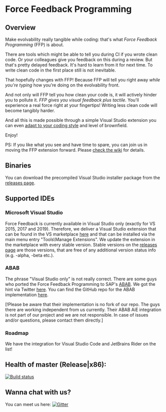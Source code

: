 # Force Feedback Programming

## Overview

Make evolvability really tangible while coding: that's what _Force Feedback Programming_ (FFP) is about.

There are tools which might be able to tell you during CI if you wrote clean code. Or your colleagues give you feedback on this during a review. But that's pretty delayed feedback. It's hard to learn from it for next time. To write clean code in the first place still is not inevitable.

That hopefully changes with FFP! Because FFP will tell you right away _while you're typing_ how you're doing on the evolvability front.

And not only will FFP tell you how clean your code is, it will actively hinder you to pollute it. _FFP gives you visual feedback plus tactile._ You'll experience a real force right at your fingertips! Writing less clean code will become tangibly harder.

And all this is made possible through a simple Visual Studio extension you can even [adapt to your coding style](CONFIG.md) and level of brownfield.

Enjoy!

PS: If you like what you see and have time to spare, you can join us in moving the FFP extension forward. Please [check the wiki](https://github.com/robinsedlaczek/ForceFeedbackProgramming/wiki) for details.

## Binaries

You can download the precompiled Visual Studio installer package from the [releases page](https://github.com/robinsedlaczek/ForceFeedbackProgramming/releases/ "Visual Studio Installer Package releases").

## Supported IDEs

### Microsoft Visual Studio

Force Feedback is currently available in Visual Studio only (exactly for VS 2015, 2017 and 2019). Therefore, we deliver a Visual Studio extension that can be found in the VS marketplace [here](https://marketplace.visualstudio.com/items?itemName=RobinSedlaczek.ForceFeedback) and that can be installed via the main menu entry "Tools\Manage Extensions". We update the extension in the marketplace with every stable version. Stable versions on the [releases page](https://github.com/robinsedlaczek/ForceFeedbackProgramming/releases/ "Visual Studio Installer Package releases") are those versions, that are free of any additional version status info (e.g. -alpha, -beta etc.).

### ABAB

The phrase "Visual Studio only" is not really correct. There are some guys who ported the Force Feedback Programming to SAP's [ABAB](https://en.wikipedia.org/wiki/ABAP). We got the hint via Twitter [here](https://twitter.com/ceedee666/status/1106887766221180929). You can find the GitHub repo for the ABAB implementation [here](https://github.com/css-ch/abap-code-feedback).

[!Please be aware that their implementation is no fork of our repo. The guys there are working independent from us currently. Their ABAB AiE integration is not part of our project and we are not responsible. In case of issues and/or questions, please contact them directly.]

### Roadmap

We have the integration for Visual Studio Code and JetBrains Rider on the list!

## Health of master (Release|x86): 

[![Build status](https://ci.appveyor.com/api/projects/status/mrnvhtnf9k2xrs4g/branch/master?svg=true)](https://ci.appveyor.com/project/robinsedlaczek/forcefeedbackprogramming/branch/master)

## Wanna chat with us?

You can meet us here: [![Gitter](https://badges.gitter.im/robinsedlaczek/ForceFeedbackProgramming.svg)](https://gitter.im/robinsedlaczek/ForceFeedbackProgramming?utm_source=badge&utm_medium=badge&utm_campaign=pr-badge)
